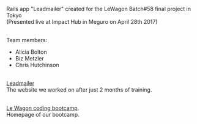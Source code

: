 Rails app "Leadmailer" created for the LeWagon Batch#58 final project in Tokyo<br>
(Presented live at Impact Hub in Meguro on April 28th 2017)
<br><br>

Team members:
- Alicia Bolton
- Biz Metzler
- Chris Hutchinson
<br><br>

[Leadmailer](https://www.leadmailer.pro)<br>
The website we worked on after just 2 months of training.
<br><br>

[Le Wagon coding bootcamp](https://www.lewagon.com).<br>
Homepage of our bootcamp.
